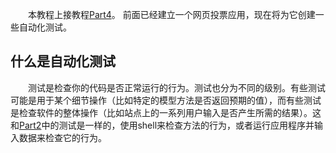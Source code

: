 　　本教程上接教程[Part4](https://github.com/jhao104/memory-notes/blob/master/Django/Django%201.10%E4%B8%AD%E6%96%87%E6%96%87%E6%A1%A3-%E7%AC%AC%E4%B8%80%E4%B8%AA%E5%BA%94%E7%94%A8Part4-%E8%A1%A8%E5%8D%95%E5%92%8C%E9%80%9A%E7%94%A8%E8%A7%86%E5%9B%BE.md)。 前面已经建立一个网页投票应用，现在将为它创建一些自动化测试。

## 什么是自动化测试

　　测试是检查你的代码是否正常运行的行为。测试也分为不同的级别。有些测试可能是用于某个细节操作（比如特定的模型方法是否返回预期的值），而有些测试是检查软件的整体操作（比如站点上的一系列用户输入是否产生所需的结果）。这和[Part2](https://github.com/jhao104/memory-notes/blob/master/Django/Django%201.10%E4%B8%AD%E6%96%87%E6%96%87%E6%A1%A3-%E7%AC%AC%E4%B8%80%E4%B8%AA%E5%BA%94%E7%94%A8Part2-%E6%A8%A1%E5%9E%8B%E5%92%8C%E7%AE%A1%E7%90%86%E7%AB%99%E7%82%B9.md)中的测试是一样的，使用shell来检查方法的行为，或者运行应用程序并输入数据来检查它的行为。
